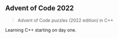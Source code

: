 ## Advent of Code 2022

> Advent of Code puzzles (2022 edition) in C++ 

Learning C++ starting on day one.
